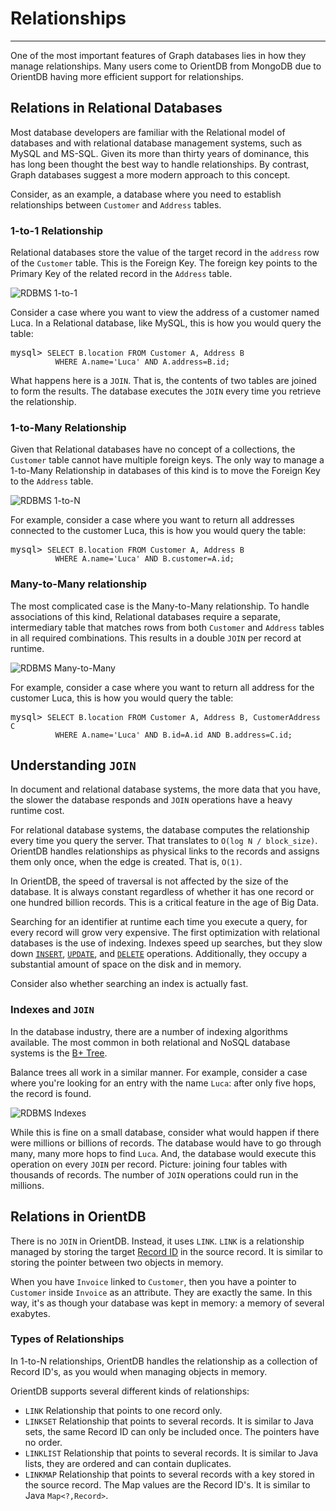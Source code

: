 # Relationships
____

One of the most important features of Graph databases lies in how they manage relationships.  Many users come to OrientDB from MongoDB due to OrientDB having more efficient support for relationships.


## Relations in Relational Databases

Most database developers are familiar with the Relational model of databases and with relational database management systems, such as MySQL and MS-SQL.  Given its more than thirty years of dominance, this has long been thought the best way to handle relationships. By contrast, Graph databases suggest a more modern approach to this concept.

Consider, as an example, a database where you need to establish relationships between `Customer` and `Address` tables.

### 1-to-1 Relationship

Relational databases store the value of the target record in the `address` row of the `Customer` table. This is the Foreign Key. The foreign key points to the Primary Key of the related record in the `Address` table.

![RDBMS 1-to-1](http://www.orientdb.org/images/rdbms-1to1.jpg)

Consider a case where you want to view the address of a customer named Luca.  In a Relational database, like MySQL, this is how you would query the table:

<pre>
mysql> <code class="lang-sql userinput">SELECT B.location FROM Customer A, Address B
          WHERE A.name='Luca' AND A.address=B.id;</code>
</pre>

What happens here is a `JOIN`. That is, the contents of two tables are joined to form the results. The database executes the `JOIN` every time you retrieve the relationship.


### 1-to-Many Relationship

Given that Relational databases have no concept of a collections, the `Customer` table cannot have multiple foreign keys. The only way to manage a 1-to-Many Relationship in databases of this kind is to move the Foreign Key to the `Address` table.

![RDBMS 1-to-N](http://www.orientdb.org/images/rdbms-1toN.jpg)

For example, consider a case where you want to return all addresses connected to the customer Luca, this is how you would query the table:

<pre>
mysql> <code class="lang-sql userinput">SELECT B.location FROM Customer A, Address B
          WHERE A.name='Luca' AND B.customer=A.id;</code>
</pre>

### Many-to-Many relationship

The most complicated case is the Many-to-Many relationship.  To handle associations of this kind, Relational databases require a separate, intermediary table that matches rows from both `Customer` and `Address` tables in all required combinations.  This results in a double `JOIN` per record at runtime.

![RDBMS Many-to-Many](http://www.orientdb.org/images/rdbms-NtoM.jpg)

For example, consider a case where you want to return all address for the customer Luca, this is how you would query the table:

<pre>
mysql> <code class="lang-sql userinput">SELECT B.location FROM Customer A, Address B, CustomerAddress C
          WHERE A.name='Luca' AND B.id=A.id AND B.address=C.id;</code>
</pre>


## Understanding `JOIN`

In document and relational database systems, the more data that you have, the slower the database responds and `JOIN` operations have a heavy runtime cost.

For relational database systems, the database computes the relationship every time you query the server. That translates to `O(log N / block_size)`.  OrientDB handles relationships as physical links to the records and assigns them only once, when the edge is created.  That is, `O(1)`.

In OrientDB, the speed of traversal is not affected by the size of the database. It is always constant regardless of whether it has one record or one hundred billion records. This is a critical feature in the age of Big Data.

Searching for an identifier at runtime each time you execute a query, for every record will grow very expensive. The first optimization with relational databases is the use of indexing. Indexes speed up searches, but they slow down [`INSERT`](SQL-Insert.md), [`UPDATE`](SQL-Update.md), and [`DELETE`](SQL-Delete.md) operations. Additionally, they occupy a substantial amount of space on the disk and in memory.

Consider also whether searching an index is actually fast.

### Indexes and `JOIN`

In the database industry, there are a number of indexing algorithms available.  The most common in both relational and NoSQL database systems is the [B+ Tree](http://en.wikipedia.org/wiki/B%2B_tree).

Balance trees all work in a similar manner. For example, consider a case where you're looking for an entry with the name `Luca`: after only five hops, the record is found.

![RDBMS Indexes](http://www.orientdb.org/images/index-lookup.jpg)

While this is fine on a small database, consider what would happen if there were millions or billions of records. The database would have to go through many, many more hops to find `Luca`. And, the database would execute this operation on every `JOIN` per record. Picture: joining four tables with thousands of records. The number of `JOIN` operations could run in the millions.

## Relations in OrientDB

There is no `JOIN` in OrientDB. Instead, it uses `LINK`. `LINK` is a relationship managed by storing the target [Record ID](Tutorial-Record-ID.md) in the source record. It is similar to storing the pointer between two objects in memory.

When you have `Invoice` linked to `Customer`, then you have a pointer to `Customer` inside `Invoice` as an attribute. They are exactly the same. In this way, it's as though your database was kept in memory: a memory of several exabytes.

### Types of Relationships

In 1-to-N relationships, OrientDB handles the relationship as a collection of Record ID's, as you would when managing objects in memory.

OrientDB supports several different kinds of relationships:

- `LINK` Relationship that points to one record only.
- `LINKSET` Relationship that points to several records.  It is similar to Java sets, the same Record ID can only be included once.  The pointers have no order.
- `LINKLIST` Relationship that points to several records.  It is similar to Java lists, they are ordered and can contain duplicates.
- `LINKMAP` Relationship that points to several records with a key stored in the source record.  The Map values are the Record ID's.  It is similar to Java `Map<?,Record>`.
